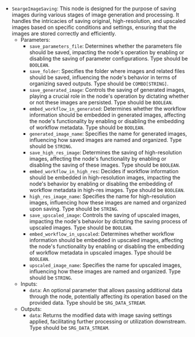 - `SeargeImageSaving`: This node is designed for the purpose of saving images during various stages of image generation and processing. It handles the intricacies of saving original, high-resolution, and upscaled images based on specific conditions and settings, ensuring that the images are stored correctly and efficiently.
    - Parameters:
        - `save_parameters_file`: Determines whether the parameters file should be saved, impacting the node's operation by enabling or disabling the saving of parameter configurations. Type should be `BOOLEAN`.
        - `save_folder`: Specifies the folder where images and related files should be saved, influencing the node's behavior in terms of organizing saved outputs. Type should be `COMBO[STRING]`.
        - `save_generated_image`: Controls the saving of generated images, playing a crucial role in the node's operation by dictating whether or not these images are persisted. Type should be `BOOLEAN`.
        - `embed_workflow_in_generated`: Determines whether the workflow information should be embedded in generated images, affecting the node's functionality by enabling or disabling the embedding of workflow metadata. Type should be `BOOLEAN`.
        - `generated_image_name`: Specifies the name for generated images, influencing how saved images are named and organized. Type should be `STRING`.
        - `save_high_res_image`: Determines the saving of high-resolution images, affecting the node's functionality by enabling or disabling the saving of these images. Type should be `BOOLEAN`.
        - `embed_workflow_in_high_res`: Decides if workflow information should be embedded in high-resolution images, impacting the node's behavior by enabling or disabling the embedding of workflow metadata in high-res images. Type should be `BOOLEAN`.
        - `high_res_image_name`: Specifies the name for high-resolution images, influencing how these images are named and organized upon saving. Type should be `STRING`.
        - `save_upscaled_image`: Controls the saving of upscaled images, impacting the node's behavior by dictating the saving process of upscaled images. Type should be `BOOLEAN`.
        - `embed_workflow_in_upscaled`: Determines whether workflow information should be embedded in upscaled images, affecting the node's functionality by enabling or disabling the embedding of workflow metadata in upscaled images. Type should be `BOOLEAN`.
        - `upscaled_image_name`: Specifies the name for upscaled images, influencing how these images are named and organized. Type should be `STRING`.
    - Inputs:
        - `data`: An optional parameter that allows passing additional data through the node, potentially affecting its operation based on the provided data. Type should be `SRG_DATA_STREAM`.
    - Outputs:
        - `data`: Returns the modified data with image saving settings applied, facilitating further processing or utilization downstream. Type should be `SRG_DATA_STREAM`.
